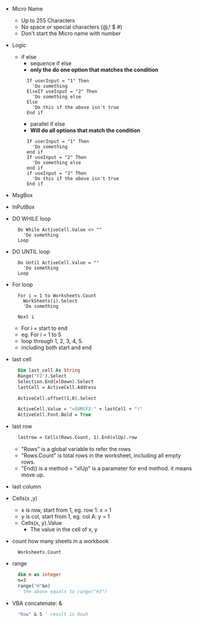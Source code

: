 - Micro Name

  - Up to 255 Characters
  - No space or special characters (@,! $ #)
  - Don't start the Micro name with number

- Logic

  - if else
    - sequence if else
    - **only the do one option that matches the condition**
    ```VB
      If userInput = "1" Then
        'Do something
      ElseIf useInput = "2" Then
        'Do something else
      Else
        'Do this if the above isn't true
      End if
    ```
    - parallel if else
    - **Will do all options that match the condition**
    ```VB
      If userInput = "1" Then
        'Do something
      end if
      If useInput = "2" Then
        'Do something else
      end if
      if useInput = "3" Then
        'Do this if the above isn't true
      End if
    ```

- MsgBox
- InPutBox

- DO WHILE loop

  ```VB
    Do While ActiveCell.Value <> ""
      'Do something
    Loop
  ```

- DO UNTIL loop

  ```VB
    Do Until ActiveCell.Value = ""
      'Do something
    Loop
  ```

- For loop

  ```VB
    For i = 1 to Worksheets.Count
      WorkSheets(i).Select
      'Do something

    Next i
  ```

  - For i = start to end
  - eg. For i = 1 to 5
  - loop through 1, 2, 3, 4, 5.
  - including both start and end

- last cell

  ```vb
    Dim last_cell As String
    Range("F2").Select
    Selection.End(xlDown).Select
    lastCell = ActiveCell.Address

    ActiveCell.offset(1,0).Select

    ActiveCell.Value = "=SUM(F2:" + lastCell + ")"
    ActiveCell.Font.Bold = True
  ```

- last row

  ```vb
    lastrow = Cells(Rows.Count, 1).End(xlUp).row
  ```

  - "Rows" is a global variable to refer the rows
  - "Rows.Count" is total rows in the worksheet, including all empty rows.
  - "End() is a method
    = "xlUp" is a parameter for end method. it means move up.

- last column

- Cells(x ,y)

  - x is row, start from 1, eg. row 1: x = 1
  - y is col, start from 1, eg. col A: y = 1
  - Cells(x, y).Value
    - The value in the cell of x, y

- count how many sheets in a workbook

  ```VB
    Worksheets.Count
  ```

- range

  ```vb
    dim n as integer
    n=3
    range("H"&n)
    ' the above equals to range("H3")
  ```

- VBA concatenate: &
  ```vb
    "Row" & 5 ' result is Row5
  ```
